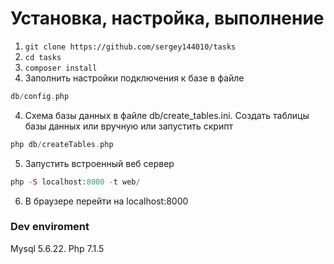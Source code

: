 # Установка, настройка, выполнение

1. `git clone https://github.com/sergey144010/tasks`
2. `cd tasks`
2. `composer install`
3. Заполнить настройки подключения к базе в файле
```php
db/config.php
```
4. Схема базы данных в файле db/create_tables.ini.
Создать таблицы базы данных или вручную или запустить скрипт
```php
php db/createTables.php
```
5. Запустить встроенный веб сервер
```php
php -S localhost:8000 -t web/
```

6. В браузере перейти на localhost:8000

### Dev enviroment

Mysql 5.6.22. Php 7.1.5
